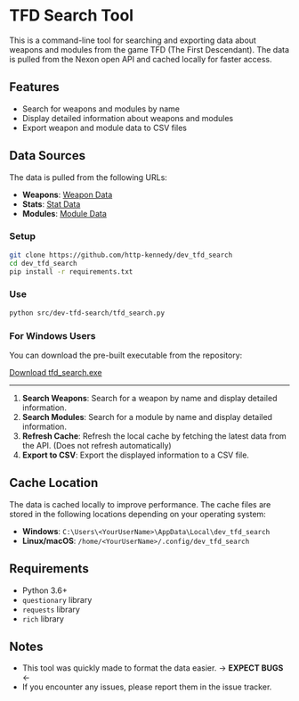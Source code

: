 # TFD Search Tool

This is a command-line tool for searching and exporting data about weapons and modules from the game TFD (The First Descendant). The data is pulled from the Nexon open API and cached locally for faster access.

## Features

- Search for weapons and modules by name
- Display detailed information about weapons and modules
- Export weapon and module data to CSV files

## Data Sources

The data is pulled from the following URLs:

- **Weapons**: [Weapon Data](https://open.api.nexon.com/static/tfd/meta/en/weapon.json)
- **Stats**: [Stat Data](https://open.api.nexon.com/static/tfd/meta/en/stat.json)
- **Modules**: [Module Data](https://open.api.nexon.com/static/tfd/meta/en/module.json)

### Setup

```sh
git clone https://github.com/http-kennedy/dev_tfd_search
cd dev_tfd_search
pip install -r requirements.txt
```

### Use

```sh
python src/dev-tfd-search/tfd_search.py
```

### For Windows Users

You can download the pre-built executable from the repository:

[Download tfd_search.exe](https://github.com/http-kennedy/dev_tfd_search/blob/main/windows_executable/tfd_search.exe)

--------------------------------

1. **Search Weapons**: Search for a weapon by name and display detailed information.
2. **Search Modules**: Search for a module by name and display detailed information.
3. **Refresh Cache**: Refresh the local cache by fetching the latest data from the API. (Does not refresh automatically)
4. **Export to CSV**: Export the displayed information to a CSV file.

## Cache Location

The data is cached locally to improve performance. The cache files are stored in the following locations depending on your operating system:

- **Windows**: `C:\Users\<YourUserName>\AppData\Local\dev_tfd_search`
- **Linux/macOS**: `/home/<YourUserName>/.config/dev_tfd_search`

## Requirements

- Python 3.6+
- `questionary` library
- `requests` library
- `rich` library

## Notes

- This tool was quickly made to format the data easier. -> **EXPECT BUGS** <-
- If you encounter any issues, please report them in the issue tracker.
